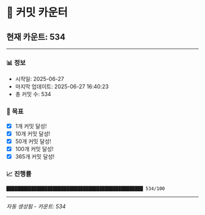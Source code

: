 # 🔢 커밋 카운터

## 현재 카운트: 534

---

### 📊 정보
- 시작일: 2025-06-27
- 마지막 업데이트: 2025-06-27 16:40:23
- 총 커밋 수: 534

### 🎯 목표
- [x] 1개 커밋 달성!
- [x] 10개 커밋 달성!
- [x] 50개 커밋 달성!
- [x] 100개 커밋 달성!
- [x] 365개 커밋 달성!

### 📈 진행률
```
██████████████████████████████████████████████████ 534/100
```

---
*자동 생성됨 - 카운트: 534*
